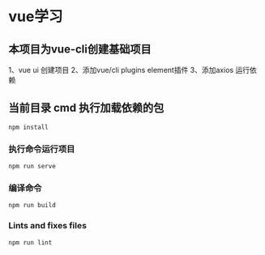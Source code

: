 # vue学习
## 本项目为vue-cli创建基础项目
1、vue ui 创建项目 
2、添加vue/cli plugins element插件 
3、添加axios 运行依赖
## 当前目录 cmd 执行加载依赖的包
```
npm install
```

### 执行命令运行项目
```
npm run serve
```

### 编译命令
```
npm run build
```

### Lints and fixes files
```
npm run lint
```


